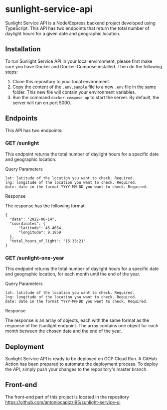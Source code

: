# sunlight-service-api

Sunlight Service API is a Node/Express backend project developed using TypeScript. This API has two endpoints that return the total number of daylight hours for a given date and geographic location.

## Installation

To run Sunlight Service API in your local environment, please first make sure you have Docker and Docker-Compose installed. Then do the following steps:

  1. Clone this repository to your local environment.
  2. Copy the content of the `.env.sample` file to a new `.env` file in the same folder. This new file will contain your environment variables.
  3. Run the command `docker-compose up` to start the server. By default, the server will run on port 5000.

## Endpoints

This API has two endpoints:
### GET /sunlight

This endpoint returns the total number of daylight hours for a specific date and geographic location.

Query Parameters

    lat: latitude of the location you want to check. Required.
    lng: longitude of the location you want to check. Required.
    date: date in the format YYYY-MM-DD you want to check. Required.

Response

The response has the following format:

    {
      "date": "2022-06-14",
      "coordinates": {
          "latitude": 45.4654,
          "longitude": 9.1859
      },
      "total_hours_of_light": "15:33:21" 
    }

### GET /sunlight-one-year

This endpoint returns the total number of daylight hours for a specific date and geographic location, for each month until the end of the year.

Query Parameters

    lat: latitude of the location you want to check. Required.
    lng: longitude of the location you want to check. Required.
    date: date in the format YYYY-MM-DD you want to check. Required.

Response

The response is an array of objects, each with the same format as the response of the /sunlight endpoint. The array contains one object for each month between the chosen date and the end of the year.

## Deployment

Sunlight Service API is ready to be deployed on GCP Cloud Run. A GitHub Action has been prepared to automate the deployment process. To deploy the API, simply push your changes to the repository's master branch.

## Front-end
The front-end part of this project is located in the repository https://github.com/antoniocapizzi95/sunlight-service-ui
